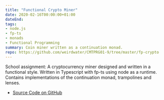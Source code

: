```yaml
---
title: "Functional Crypto Miner"
date: 2020-02-16T00:00:00+01:00
dateEnd: 
tags:
- node.js
- fp-ts
- monads
- Functional Programming
summary: Coin miner written as a continuation monad.
repo: https://github.com/weirdwater/CMTPRG01-9/tree/master/fp-crypto
---
```


School assignment: A cryptocurrency miner designed and written in a functional style. Written in Typescript with fp-ts using node as a runtime. Contains implementations of the continuation monad, trampolines and lenses.

- [Source Code on GitHub](https://github.com/weirdwater/CMTPRG01-9/tree/master/fp-crypto)

